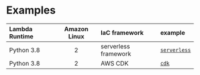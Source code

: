 Examples
===

| Lambda Runtime | Amazon Linux | IaC framework        | example           |
|:---------------|:------------:|:---------------------|:------------------|
| Python 3.8     |      2       | serverless framework | [`serverless`](./serverless) |
| Python 3.8     |      2       | AWS CDK              | [`cdk`](./cdk)        |